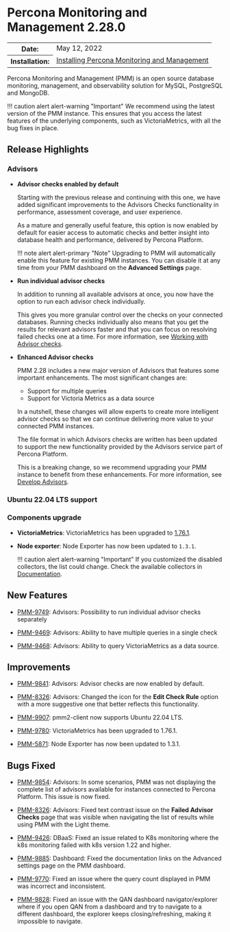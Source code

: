 # Percona Monitoring and Management 2.28.0

<table class="docutils field-list" frame="void" rules="none">
  <colgroup>
    <col class="field-name">
    <col class="field-body">
  </colgroup>
  <tbody valign="top">
    <tr class="field-odd field">
    <th class="field-name">Date:</th>
    <td class="field-body">May 12, 2022</td>
    </tr>
    <tr class="field-even field">
      <th class="field-name">Installation:</th>
      <td class="field-body">
        <a class="reference external" href="https://www.percona.com/software/pmm/quickstart">Installing Percona Monitoring and Management</a></td>
    </tr>
  </tbody>
</table>

Percona Monitoring and Management (PMM) is an open source database monitoring, management, and observability solution for MySQL, PostgreSQL and MongoDB.

!!! caution alert alert-warning "Important"
    We recommend using the latest version of the PMM instance. This ensures that you access the latest features of the underlying components, such as VictoriaMetrics, with all the bug fixes in place.

## Release Highlights

### Advisors


- **Advisor checks enabled by default**

    Starting with the previous release and continuing with this one, we have added significant improvements to the Advisors Checks functionality in performance, assessment coverage, and user experience.
    
    As a mature and generally useful feature, this option is now enabled by default for easier access to automatic checks and better insight into database health and performance, delivered by Percona Platform.
    
    !!! note alert alert-primary "Note"
        Upgrading to PMM will automatically enable this feature for existing PMM instances. You can disable it at any time from your PMM dashboard on the **Advanced Settings** page.

- **Run individual advisor checks**

    In addition to running all available advisors at once, you now have the option to run each advisor check individually. 

    This gives you more granular control over the checks on your connected databases. Running checks individually also means that you get the results for relevant advisors faster and that you can focus on resolving failed checks one at a time. For more information, see [Working with Advisor checks](https://docs.percona.com/percona-monitoring-and-management/how-to/advisors.html).


- **Enhanced Advisor checks**

    PMM 2.28 includes a new major version of Advisors that features some important enhancements. The most significant changes are:

    * Support for multiple queries
    * Support for Victoria Metrics as a data source

    In a nutshell, these changes will allow experts to create more intelligent advisor checks so that we can continue delivering more value to your connected PMM instances.

    The file format in which Advisors checks are written has been updated to support the new functionality provided by the Advisors service part of Percona Platform.

    This is a  breaking change, so we recommend upgrading your PMM instance to benefit from these enhancements. For more information, see [Develop Advisors](https://docs.percona.com/percona-monitoring-and-management/details/develop-checks.html). 

### Ubuntu 22.04 LTS support


### Components upgrade
  - **VictoriaMetrics**: VictoriaMetrics has been upgraded to [1.76.1](https://github.com/VictoriaMetrics/VictoriaMetrics/releases/tag/v1.76.1).
  - **Node exporter**: Node Exporter has now been updated to `1.3.1`.

    !!! caution alert alert-warning "Important"
        If you customized the disabled collectors, the list could change. Check the available collectors in [Documentation](https://github.com/percona/node_exporter/blob/main/README.md#collectors).


## New Features

- [PMM-9749](https://jira.percona.com/browse/PMM-9849): Advisors: Possibility to run individual advisor checks separately

- [PMM-9469](https://jira.percona.com/browse/PMM-9469): Advisors: Ability to have multiple queries in a single check

- [PMM-9468](https://jira.percona.com/browse/PMM-9468): Advisors: Ability to query VictoriaMetrics as a data source.


## Improvements
 
- [PMM-9841](https://jira.percona.com/browse/PMM-9841): Advisors: Advisor checks are now enabled by default.

- [PMM-8326](https://jira.percona.com/browse/PMM-8326): Advisors: Changed the icon for the **Edit Check Rule** option with a more suggestive one that better reflects this functionality.

- [PMM-9907](https://jira.percona.com/browse/PMM-9907): pmm2-client now supports Ubuntu 22.04 LTS.

- [PMM-9780](https://jira.percona.com/browse/PMM-9780): VictoriaMetrics has been upgraded to 1.76.1. 

- [PMM-5871](https://jira.percona.com/browse/PMM-5871): Node Exporter has now been updated to 1.3.1.


## Bugs Fixed

- [PMM-9854](https://jira.percona.com/browse/PMM-9854): Advisors: In some scenarios, PMM was not displaying the complete list of advisors available for instances connected to Percona Platform. This issue is now fixed.

- [PMM-8326](https://jira.percona.com/browse/PMM-8326): Advisors: Fixed text contrast issue on the **Failed Advisor Checks** page that was visible when navigating the list of results while using PMM with the Light theme. 

- [PMM-9426](https://jira.percona.com/browse/PMM-9426): DBaaS: Fixed an issue related to K8s monitoring where the k8s monitoring failed with k8s version 1.22 and higher.

- [PMM-9885](https://jira.percona.com/browse/PMM-9885): Dashboard: Fixed the documentation links on the Advanced settings page on the PMM dashboard.

- [PMM-9770](https://jira.percona.com/browse/PMM-9770): Fixed an issue where the query count displayed in PMM was incorrect and inconsistent.

- [PMM-9828](https://jira.percona.com/browse/PMM-9828): Fixed an issue with the QAN dashboard navigator/explorer where if you open QAN from a dashboard and try to navigate to a different dashboard, the explorer keeps closing/refreshing, making it impossible to navigate.
